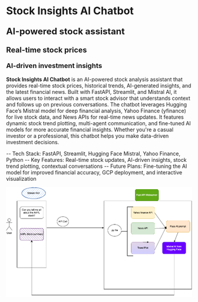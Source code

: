 # Stock Insights AI Chatbot

<p style="font-size:24px"><b>AI-powered stock assistant</b></p>
<p style="font-size:20px"> <b>Real-time stock prices</b></p>
<p style="font-size:18px"> <b>AI-driven investment insights</b></p>

**Stock Insights AI Chatbot** is an AI-powered stock analysis assistant that provides real-time stock prices, historical trends, AI-generated insights, and the latest financial news. Built with FastAPI, Streamlit, and Mistral AI, it allows users to interact with a smart stock advisor that understands context and follows up on previous conversations. The chatbot leverages Hugging Face’s Mistral model for deep financial analysis, Yahoo Finance (yfinance) for live stock data, and News APIs for real-time news updates. It features dynamic stock trend plotting, multi-agent communication, and fine-tuned AI models for more accurate financial insights. Whether you're a casual investor or a professional, this chatbot helps you make data-driven investment decisions. 


-- Tech Stack: FastAPI, Streamlit, Hugging Face Mistral, Yahoo Finance, Python
-- Key Features: Real-time stock updates, AI-driven insights, stock trend plotting, contextual conversations
-- Future Plans: Fine-tuning the AI model for improved financial accuracy, GCP deployment, and interactive visualization

![Descriptive Alt Text](stock-agent-api.png)
